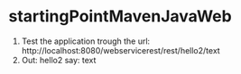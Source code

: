 # startingPointMavenJavaWeb

1. Test the application trough the url: http://localhost:8080/webservicerest/rest/hello2/text 
2. Out: hello2 say: text
